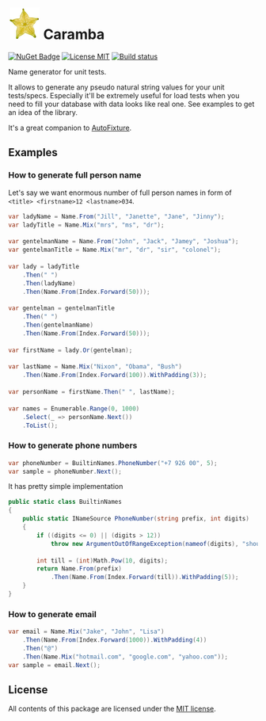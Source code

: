 # ![Caramba](https://github.com/sergiorykov/Caramba/blob/master/docs/carambola64.png) Caramba

[![NuGet Badge](https://buildstats.info/nuget/Caramba)](https://www.nuget.org/packages/Caramba/) [![License MIT](https://img.shields.io/badge/license-MIT-green.svg)](https://opensource.org/licenses/MIT) [![Build status](https://ci.appveyor.com/api/projects/status/h9jq50928otg2dkw?svg=true)](https://ci.appveyor.com/project/sergiorykov/caramba)

Name generator for unit tests. 

It allows to generate any pseudo natural string values for your unit tests/specs. Especially it'll be extremely useful for load tests when you need to fill your database with data looks like real one. See examples to get an idea of the library.

It's a great companion to [AutoFixture](https://github.com/AutoFixture/AutoFixture).


## Examples

### How to generate full person name
Let's say we want enormous number of full person names in form of `<title> <firstname>12 <lastname>034`. 

``` csharp
var ladyName = Name.From("Jill", "Janette", "Jane", "Jinny");
var ladyTitle = Name.Mix("mrs", "ms", "dr");

var gentelmanName = Name.From("John", "Jack", "Jamey", "Joshua");
var gentelmanTitle = Name.Mix("mr", "dr", "sir", "colonel");

var lady = ladyTitle
    .Then(" ")
    .Then(ladyName)
    .Then(Name.From(Index.Forward(50)));

var gentelman = gentelmanTitle
    .Then(" ")
    .Then(gentelmanName)
    .Then(Name.From(Index.Forward(50)));

var firstName = lady.Or(gentelman);

var lastName = Name.Mix("Nixon", "Obama", "Bush")
    .Then(Name.From(Index.Forward(100)).WithPadding(3));

var personName = firstName.Then(" ", lastName);

var names = Enumerable.Range(0, 1000)
    .Select(_ => personName.Next())
    .ToList();
```

### How to generate phone numbers

``` csharp
var phoneNumber = BuiltinNames.PhoneNumber("+7 926 00", 5);
var sample = phoneNumber.Next();
```

It has pretty simple implementation
``` csharp
public static class BuiltinNames
{
    public static INameSource PhoneNumber(string prefix, int digits)
    {
        if ((digits <= 0) || (digits > 12))
            throw new ArgumentOutOfRangeException(nameof(digits), "should be less then or equal to 12");

        int till = (int)Math.Pow(10, digits);
        return Name.From(prefix)
            .Then(Name.From(Index.Forward(till)).WithPadding(5));
    }
}
```

### How to generate email
``` csharp
var email = Name.Mix("Jake", "John", "Lisa")
    .Then(Name.From(Index.Forward(1000)).WithPadding(4))
    .Then("@")
    .Then(Name.Mix("hotmail.com", "google.com", "yahoo.com"));
var sample = email.Next();
```

License
-------

All contents of this package are licensed under the [MIT license](https://opensource.org/licenses/MIT).